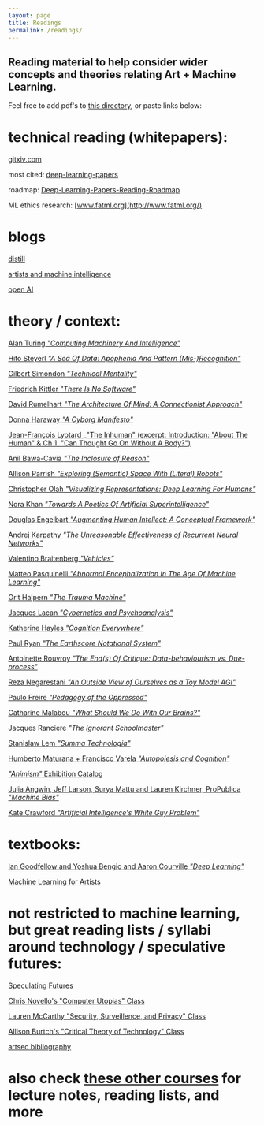 ```yaml
---
layout: page
title: Readings
permalink: /readings/
---
```


Reading material to help consider wider concepts and theories relating Art + Machine Learning.
------
Feel free to add pdf's to [this directory](https://github.com/publicityreform/findbyimage/tree/master/readings), or paste links below:



# technical reading (whitepapers):

[gitxiv.com](http://www.gitxiv.com/)

most cited: [deep-learning-papers](https://github.com/terryum/awesome-deep-learning-papers)

roadmap: [Deep-Learning-Papers-Reading-Roadmap](https://github.com/songrotek/Deep-Learning-Papers-Reading-Roadmap)

ML ethics research: [www.fatml.org](http://www.fatml.org/)

# blogs

[distill](http://distill.pub/)

[artists and machine intelligence](https://medium.com/artists-and-machine-intelligence)

[open AI](https://blog.openai.com)

# theory / context:

[Alan Turing _"Computing Machinery And Intelligence"_](http://www.loebner.net/Prizef/TuringArticle.html)

[Hito Steyerl _"A Sea Of Data: Apophenia And Pattern (Mis-)Recognition"_](steyerl.pdf)

[Gilbert Simondon _"Technical Mentality"_](simondon.pdf)

[Friedrich Kittler _"There Is No Software"_](kittler.pdf)

[David Rumelhart _"The Architecture Of Mind: A Connectionist Approach"_](Rumelhart.pdf)

[Donna Haraway _"A Cyborg Manifesto"_](haraway.pdf)

[Jean-François Lyotard _"The Inhuman" (excerpt: Introduction: "About The Human" & Ch 1. "Can Thought Go On Without A Body?")](lyotard.pdf)

[Anil Bawa-Cavia _"The Inclosure of Reason"_](http://technosphere-magazine.hkw.de/article1/6aefb210-0ee6-11e7-a253-d9923802c14e)

[Allison Parrish _"Exploring (Semantic) Space With (Literal) Robots"_](http://opentranscripts.org/transcript/semantic-space-literal-robots/) 

[Christopher Olah _"Visualizing Representations: Deep Learning For Humans"_](http://colah.github.io/posts/2015-01-Visualizing-Representations/)

[Nora Khan _"Towards A Poetics Of Artificial Superintelligence"_](https://medium.com/after-us/towards-a-poetics-of-artificial-superintelligence-ebff11d2d249)

[Douglas Engelbart _"Augmenting Human Intellect: A Conceptual Framework"_ ](engelbart.pdf) 

[Andrej Karpathy _"The Unreasonable Effectiveness of Recurrent Neural Networks"_](http://karpathy.github.io/2015/05/21/rnn-effectiveness/)

[Valentino Braitenberg _"Vehicles"_](braitenberg.pdf)

[Matteo Pasquinelli _"Abnormal Encephalization In The Age Of Machine Learning"_](http://www.e-flux.com/journal/75/67133/abnormal-encephalization-in-the-age-of-machine-learning/)

[Orit Halpern _"The Trauma Machine"_](halpern.pdf)

[Jacques Lacan _"Cybernetics and Psychoanalysis"_](lacan.pdf)

[Katherine Hayles _"Cognition Everywhere"_](hayles.pdf)

[Paul Ryan _"The Earthscore Notational System"_](http://www.earthscore.org/themes.html)

[Antoinette Rouvroy _"The End(s) Of Critique: Data-behaviourism vs. Due-process"_](rouvroy.pdf)

[Reza Negarestani _"An Outside View of Ourselves as a Toy Model AGI"_](negarestani.pdf)

[Paulo Freire _"Pedagogy of the Oppressed"_](freire.pdf)

[Catharine Malabou _"What Should We Do With Our Brains?"_](malabou.pdf)

Jacques Ranciere _"The Ignorant Schoolmaster"_

[Stanislaw Lem _"Summa Technologia"_](lem.pdf)

[Humberto Maturana + Francisco Varela _"Autopoiesis and Cognition"_](maturana+varela.pdf)

[_"Animism"_ Exhibition Catalog](http://www.hkw.de/media/en/texte/pdf/2012_1/programm_5/animismus_booklet.pdf)

[Julia Angwin, Jeff Larson, Surya Mattu and Lauren Kirchner, ProPublica _"Machine Bias"_](https://www.propublica.org/article/machine-bias-risk-assessments-in-criminal-sentencing)

[Kate Crawford _"Artificial Intelligence's White Guy Problem"_](https://www.nytimes.com/2016/06/26/opinion/sunday/artificial-intelligences-white-guy-problem.html?_r=1)


# textbooks:

[Ian Goodfellow and Yoshua Bengio and Aaron Courville _"Deep Learning"_](http://www.deeplearningbook.org/)

[Machine Learning for Artists](https://ml4a.github.io/index/)

# not restricted to machine learning, but great reading lists / syllabi around technology / speculative futures:

[Speculating Futures](http://speculatingfutures.club/)

[Chris Novello's "Computer Utopias" Class](http://chrisnovello.com/teaching/risd/computer-utopias/)

[Lauren McCarthy "Security, Surveillence, and Privacy" Class](https://github.com/lmccart/SocialHacking/wiki/Security,-surveillance,-and-privacy)

[Allison Burtch's "Critical Theory of Technology" Class](https://github.com/allisonburtch/Critical-Theory-of-Technology/blob/master/syllabus.md)

[artsec bibliography](https://docs.google.com/document/d/1pIzAObj4aYdRBtgS0MTTW73suGmAUqUQk2_gYwyn2To/edit#heading=h.kc6lw6pxuhrt)

# also check [these other courses](https://publicityreform.github.io/findbyimage/resources/#courses-and-other-online-resources) for lecture notes, reading lists, and more


